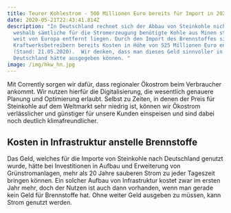 ```yaml
---
title: Teurer Kohlestrom - 500 Millionen Euro bereits für Import in 2020 ausgegeben
date: 2020-05-21T22:43:41.814Z
description: "In Deutschland rechnet sich der Abbau von Steinkohle nicht mehr,
  weshalb sämtliche für die Stromerzeugung benötigte Kohle aus Minen stammt, die
  weit von Europa entfernt liegen. Durch den Import des Brennstoffes sind den
  Kraftwerksbetreibern bereits Kosten in Höhe von 525 Millionen Euro entstanden
  (Stand: 21.05.2020).  Wir denken, dass man dieses Geld sinnvoller in
  Deutschland hätte ausgegeben können. "
image: /img/hkw_hn.jpg
---
```

Mit Corrently sorgen wir dafür, dass regionaler Ökostrom beim Verbraucher ankommt. Wir nutzen hierfür die Digitalisierung, die wesentlich genauere Planung und Optimierung erlaubt. Selbst zu Zeiten, in denen der Preis für Steinkohle auf dem Weltmarkt sehr niedrig ist, können wir Ökostrom verlässlicher und günstiger für unsere Kunden einspeisen und sind dabei noch deutlich klimafreundlicher.

## Kosten in Infrastruktur anstelle Brennstoffe

Das Geld, welches für die Importe von Steinkohle nach Deutschland genutzt wurde, hätte bei Investitionen in Aufbau und  Erweiterung von Grünstromanlagen, mehr als 20 Jahre sauberen Strom zu jeder Tageszeit bringen können. Ein solcher Aufbau von Infrastruktur kostet zwar im ersten Jahr mehr, doch der Nutzen ist auch dann vorhanden, wenn man gerade kein Geld für Brennstoffe hat. Ohne weiter Geld ausgeben zu müssen, kann Strom genutzt werden.